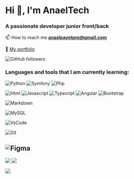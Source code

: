 
# Hi 👋, I'm AnaelTech 
### A passionate developer junior front/back
📫 How to reach me  **anaelpayetpro@gmail.com**

🎨 [My portfolio](https://portfolio-anaelpayet.vercel.app)

![GitHub followers](https://img.shields.io/github/followers/AnaelTech?style=for-the-badge&logo=Github&labelColor=#581845&color=#581845)
### Languages and tools that I am currently learning: ###

![Python](https://img.shields.io/badge/Python-3776AB?style=for-the-badge&logo=python&logoColor=white)
![Symfony](https://img.shields.io/badge/Symfony-000000?style=for-the-badge&logo=Symfony&logoColor=white)
![Php](https://img.shields.io/badge/PHP-777BB4?style=for-the-badge&logo=php&logoColor=white)  


![Html](https://img.shields.io/badge/HTML5-E34F26?style=for-the-badge&logo=html5&logoColor=white)
![Javascript](https://img.shields.io/badge/JavaScript-323330?style=for-the-badge&logo=javascript&logoColor=F7DF1E)
![Typecript](https://img.shields.io/badge/TypeScript-007ACC?style=for-the-badge&logo=typescript&logoColor=white)
![Angular](https://img.shields.io/badge/Angular-DD0031?style=for-the-badge&logo=angular&logoColor=white)
![Bootstrap](https://img.shields.io/badge/Bootstrap-563D7C?style=for-the-badge&logo=bootstrap&logoColor=white)
 
![Markdown](https://img.shields.io/badge/Markdown-000000?style=for-the-badge&logo=markdown&logoColor=white)

![MySQL](https://img.shields.io/badge/MySQL-005C84?style=for-the-badge&logo=mysql&logoColor=white)

![VsCode](https://img.shields.io/badge/VSCode-0078D4?style=for-the-badge&logo=visual%20studio%20code&logoColor=white)
 
![Git](https://img.shields.io/badge/GIT-E44C30?style=for-the-badge&logo=git&logoColor=white)

![Figma](https://img.shields.io/badge/Figma-F24E1E?style=for-the-badge&logo=figma&logoColor=white)
---
![](https://github-readme-streak-stats.herokuapp.com/?user=AnaelTech&theme=tokyonight&hide_border=false)
![](https://github-readme-stats.vercel.app/api?username=AnaelTech&theme=tokyonight&hide_border=false&include_all_commits=false&count_private=false)

![](https://github-readme-stats.vercel.app/api/top-langs/?username=AnaelTech&theme=tokyonight&hide_border=false&include_all_commits=false&count_private=false&layout=compact)
<!-- Proudly created with GPRM ( https://gprm.itsvg.in ) -->
